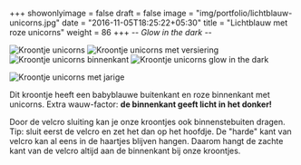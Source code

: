 +++
showonlyimage = false
draft = false
image = "img/portfolio/lichtblauw-unicorns.jpg"
date = "2016-11-05T18:25:22+05:30"
title = "Lichtblauw met roze unicorns"
weight = 86
+++
*-- Glow in the dark --*
<!--more-->
![Kroontje unicorns][1]
![Kroontje unicorns met versiering][2]
![Kroontje unicorns binnenkant][3]
![Kroontje unicorns glow in the dark][4]

![Kroontje unicorns met jarige][5]

Dit kroontje heeft een babyblauwe buitenkant en roze binnenkant met unicorns. Extra wauw-factor: **de binnenkant geeft licht in het donker!**

Door de velcro sluiting kan je onze kroontjes ook binnenstebuiten dragen. Tip: sluit eerst de velcro en zet het dan op het hoofdje. De "harde" kant van velcro kan al eens in de haartjes blijven hangen. Daarom hangt de zachte kant van de velcro altijd aan de binnenkant bij onze kroontjes.

[1]: /img/portfolio/lichtblauw-unicorns.jpg
[2]: /img/portfolio/alternatieven/unicorns_met_versiering.jpg
[3]: /img/portfolio/alternatieven/unicorns_binnenkant.jpg
[4]: /img/portfolio/alternatieven/unicorns_glow_in_the_dark.jpg
[5]: /img/portfolio/alternatieven/unicorns_voorbeeld.jpg
